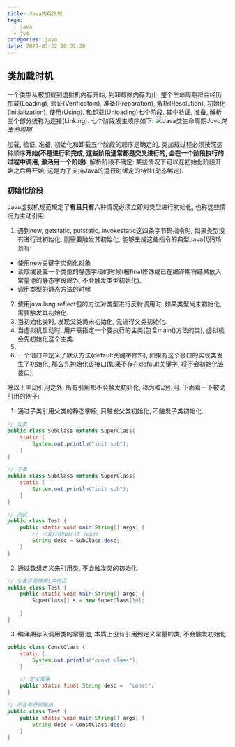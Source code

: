 ```yaml
---
title: Java内存区域
tags:
  - java
  - jvm
categories: java
date: 2021-03-22 10:31:20
---
```


## 类加载时机
一个类型从被加载到虚拟机内存开始, 到卸载除内存为止, 整个生命周期将会经历加载(Loading), 验证(Verificatoin), 准备(Preparation), 解析(Resolution), 初始化(Initialization), 使用(Using), 和卸载(Unloading)七个阶段. 其中验证, 准备, 解析三个部分统称为连接(Linking). 七个阶段发生顺序如下:
![Java类生命周期](https://cdn.jsdelivr.net/gh/in-a-day/cdn@main/images/java/jvm/jvm_class_lifecycle.png)_Java类生命周期_

加载, 验证, 准备, 初始化和卸载五个阶段的顺序是确定的, 类加载过程必须按照这种顺序**开始(不是进行和完成, 这些阶段通常都是交叉进行的, 会在一个阶段执行的过程中调用, 激活另一个阶段)**. 解析阶段不确定: 某些情况下可以在初始化阶段开始之后再开始, 这是为了支持Java的运行时绑定的特性(动态绑定).

### 初始化阶段
Java虚拟机规范规定了**有且只有**六种情况必须立即对类型进行初始化, 也称这些情况为主动引用:
1. 遇到new, getstatic, putstatic, invokestatic这四条字节码指令时, 如果类型没有进行过初始化, 则需要触发其初始化. 能够生成这些指令的典型Java代码场景有:
- 使用new关键字实例化对象
- 读取或设置一个类型的静态字段的时候(被final修饰或已在编译期将结果放入常量池的静态字段除外, 不会触发类型初始化).
- 调用类型的静态方法的时候
2. 使用java.lang.reflect包的方法对类型进行反射调用时, 如果类型尚未初始化, 需要触发其初始化.
3. 当初始化类时, 发现父类尚未初始化, 先进行父类初始化.
4. 当虚拟机启动时, 用户需指定一个要执行的主类(包含main()方法的类), 虚拟机会先初始化这个主类.
5. 
6. 一个借口中定义了默认方法(default关键字修饰), 如果有这个接口的实现类发生了初始化, 那么先初始化该接口(如果不存在default关键字, 将不会初始化该接口).

除以上主动引用之外, 所有引用都不会触发初始化, 称为被动引用. 下面看一下被动引用的例子:
1. 通过子类引用父类的静态字段, 只触发父类初始化, 不触发子类初始化.
```java
// 父类
public class SubClass extends SuperClass{
    static {
        System.out.println("init sub");
    }
}

// 子类
public class SubClass extends SuperClass{
    static {
        System.out.println("init sub");
    }
}

// 测试
public class Test {
    public static void main(String[] args) {
		// 只会打印出init super
        String desc = SubClass.desc;
    }
}
```

2. 通过数组定义来引用类, 不会触发类的初始化
```java
// 父类还是使用1中代码
public class Test {
    public static void main(String[] args) {
		SuperClass[] s = new SuperClass[10];

    }
}
```

3. 编译期存入调用类的常量池, 本质上没有引用到定义常量的类, 不会触发初始化
```java
public class ConstClass {
    static {
        System.out.println("const class");
    }

	// 定义常量
    public static final String desc =  "const";
}

// 不会有任何输出
public class Test {
    public static void main(String[] args) {
        String desc = ConstClass.desc;
    }
}
```


